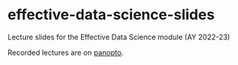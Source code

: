 # effective-data-science-slides

Lecture slides for the Effective Data Science module (AY 2022-23)

Recorded lectures are on [panopto](https://imperial.cloud.panopto.eu/Panopto/Pages/Sessions/List.aspx#folderID=%222a33fd56-2566-46ea-9530-aece00007e99%22).

